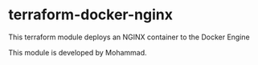 # terraform-docker-nginx
This terraform module deploys an NGINX container to the Docker Engine

This module is developed by Mohammad.
